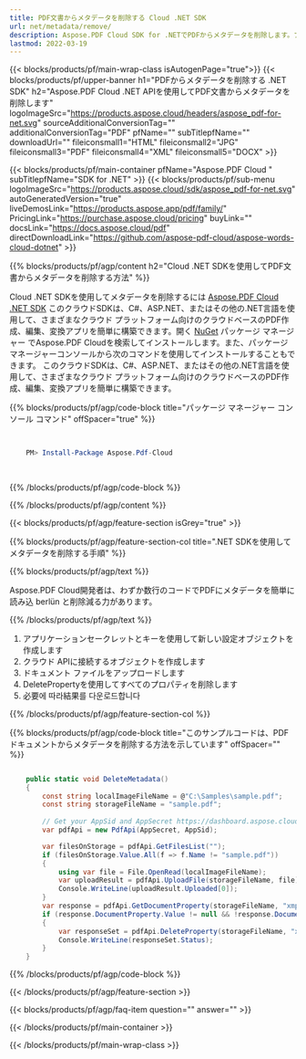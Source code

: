 ```yaml
---
title: PDF文書からメタデータを削除する Cloud .NET SDK
url: net/metadata/remove/
description: Aspose.PDF Cloud SDK for .NETでPDFからメタデータを削除します。プライバシーを保護し、データの露出を制御します。
lastmod: 2022-03-19
---
```


{{< blocks/products/pf/main-wrap-class isAutogenPage="true">}}
{{< blocks/products/pf/upper-banner h1="PDFからメタデータを削除する .NET SDK" h2="Aspose.PDF Cloud .NET APIを使用してPDF文書からメタデータを削除します" logoImageSrc="https://products.aspose.cloud/headers/aspose_pdf-for-net.svg" sourceAdditionalConversionTag="" additionalConversionTag="PDF" pfName="" subTitlepfName="" downloadUrl="" fileiconsmall1="HTML" fileiconsmall2="JPG" fileiconsmall3="PDF" fileiconsmall4="XML" fileiconsmall5="DOCX" >}}

{{< blocks/products/pf/main-container pfName="Aspose.PDF Cloud " subTitlepfName="SDK for .NET" >}}
{{< blocks/products/pf/sub-menu logoImageSrc="https://products.aspose.cloud/sdk/aspose_pdf-for-net.svg"
autoGeneratedVersion="true"
liveDemosLink="https://products.aspose.app/pdf/family/" PricingLink="https://purchase.aspose.cloud/pricing" buyLink="" docsLink="https://docs.aspose.cloud/pdf"  directDownloadLink="https://github.com/aspose-pdf-cloud/aspose-words-cloud-dotnet" >}}

{{% blocks/products/pf/agp/content h2="Cloud .NET SDKを使用してPDF文書からメタデータを削除する方法" %}}

Cloud .NET SDKを使用してメタデータを削除するには
[Aspose.PDF Cloud .NET SDK](https://products.aspose.cloud/pdf/net/)
このクラウドSDKは、C#、ASP.NET、またはその他の.NET言語を使用して、さまざまなクラウド プラットフォーム向けのクラウドベースのPDF作成、編集、変換アプリを簡単に構築できます。開く
[NuGet](https://www.nuget.org/packages/Aspose.Pdf-Cloud)
パッケージ マネージャー
でAspose.PDF Cloudを検索してインストールします。また、パッケージ マネージャーコンソールから次のコマンドを使用してインストールすることもできます。
このクラウドSDKは、C#、ASP.NET、またはその他の.NET言語を使用して、さまざまなクラウド プラットフォーム向けのクラウドベースのPDF作成、編集、変換アプリを簡単に構築できます。

{{% blocks/products/pf/agp/code-block title="パッケージ マネージャー コンソール コマンド" offSpacer="true" %}}

```powershell

     
    PM> Install-Package Aspose.Pdf-Cloud
     
     

```

{{% /blocks/products/pf/agp/code-block %}}

{{% /blocks/products/pf/agp/content %}}

{{< blocks/products/pf/agp/feature-section isGrey="true" >}}

{{% blocks/products/pf/agp/feature-section-col title=".NET SDKを使用してメタデータを削除する手順" %}}

{{% blocks/products/pf/agp/text %}}

Aspose.PDF Cloud開発者は、わずか数行のコードでPDFにメタデータを簡単に読み込 berlün と削除減る力があります。

{{% /blocks/products/pf/agp/text %}}

1. アプリケーションセークレットとキーを使用して新しい設定オブジェクトを作成します
1. クラウド APIに接続するオブジェクトを作成します
1. ドキュメント ファイルをアップロードします
1. DeletePropertyを使用してすべてのプロパティを削除します
1. 必要에 따라結果를 다운로드합니다

{{% /blocks/products/pf/agp/feature-section-col %}}

{{% blocks/products/pf/agp/code-block title="このサンプルコードは、PDFドキュメントからメタデータを削除する方法を示しています" offSpacer="" %}}

```cs

    public static void DeleteMetadata()
    {
        const string localImageFileName = @"C:\Samples\sample.pdf";
        const string storageFileName = "sample.pdf";
        
        // Get your AppSid and AppSecret https://dashboard.aspose.cloud (free registration required).
        var pdfApi = new PdfApi(AppSecret, AppSid);

        var filesOnStorage = pdfApi.GetFilesList("");
        if (filesOnStorage.Value.All(f => f.Name != "sample.pdf"))
        {
            using var file = File.OpenRead(localImageFileName);
            var uploadResult = pdfApi.UploadFile(storageFileName, file);
            Console.WriteLine(uploadResult.Uploaded[0]);
        }
        var response = pdfApi.GetDocumentProperty(storageFileName, "xmp:ArchiveType");
        if (response.DocumentProperty.Value != null && !response.DocumentProperty.Value.StartsWith("Aspose"))
        {
            var responseSet = pdfApi.DeleteProperty(storageFileName, "xmp:ArchiveType");
            Console.WriteLine(responseSet.Status);
        }
    }
```

{{% /blocks/products/pf/agp/code-block %}}

{{< /blocks/products/pf/agp/feature-section >}}

{{< blocks/products/pf/agp/faq-item question="" answer="" >}}

{{< /blocks/products/pf/main-container >}}

{{< /blocks/products/pf/main-wrap-class >}}

